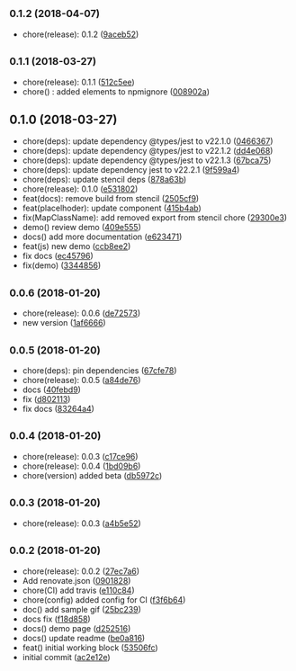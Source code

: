 <a name="0.1.2"></a>
## <small>0.1.2 (2018-04-07)</small>

* chore(release): 0.1.2 ([9aceb52](https://github.com/o-rango/o-content-placeholder/commit/9aceb52))



<a name="0.1.1"></a>
## <small>0.1.1 (2018-03-27)</small>

* chore(release): 0.1.1 ([512c5ee](https://github.com/o-rango/o-content-placeholder/commit/512c5ee))
* chore() : added elements to npmignore ([008902a](https://github.com/o-rango/o-content-placeholder/commit/008902a))



<a name="0.1.0"></a>
## 0.1.0 (2018-03-27)

* chore(deps): update dependency @types/jest to v22.1.0 ([0466367](https://github.com/o-rango/o-content-placeholder/commit/0466367))
* chore(deps): update dependency @types/jest to v22.1.2 ([dd4e068](https://github.com/o-rango/o-content-placeholder/commit/dd4e068))
* chore(deps): update dependency @types/jest to v22.1.3 ([67bca75](https://github.com/o-rango/o-content-placeholder/commit/67bca75))
* chore(deps): update dependency jest to v22.2.1 ([9f599a4](https://github.com/o-rango/o-content-placeholder/commit/9f599a4))
* chore(deps): update stencil deps ([878a63b](https://github.com/o-rango/o-content-placeholder/commit/878a63b))
* chore(release): 0.1.0 ([e531802](https://github.com/o-rango/o-content-placeholder/commit/e531802))
* feat(docs): remove build from stencil ([2505cf9](https://github.com/o-rango/o-content-placeholder/commit/2505cf9))
* feat(placelhoder): update component ([415b4ab](https://github.com/o-rango/o-content-placeholder/commit/415b4ab))
* fix(MapClassName): add removed export from stencil chore ([29300e3](https://github.com/o-rango/o-content-placeholder/commit/29300e3))
* demo() review demo ([409e555](https://github.com/o-rango/o-content-placeholder/commit/409e555))
* docs() add more documentation ([e623471](https://github.com/o-rango/o-content-placeholder/commit/e623471))
* feat(js) new demo ([ccb8ee2](https://github.com/o-rango/o-content-placeholder/commit/ccb8ee2))
* fix docs ([ec45796](https://github.com/o-rango/o-content-placeholder/commit/ec45796))
* fix(demo) ([3344856](https://github.com/o-rango/o-content-placeholder/commit/3344856))



<a name="0.0.6"></a>
## <small>0.0.6 (2018-01-20)</small>

* chore(release): 0.0.6 ([de72573](https://github.com/o-rango/o-content-placeholder/commit/de72573))
* new version ([1af6666](https://github.com/o-rango/o-content-placeholder/commit/1af6666))



<a name="0.0.5"></a>
## <small>0.0.5 (2018-01-20)</small>

* chore(deps): pin dependencies ([67cfe78](https://github.com/o-rango/o-content-placeholder/commit/67cfe78))
* chore(release): 0.0.5 ([a84de76](https://github.com/o-rango/o-content-placeholder/commit/a84de76))
* docs ([40febd9](https://github.com/o-rango/o-content-placeholder/commit/40febd9))
* fix ([d802113](https://github.com/o-rango/o-content-placeholder/commit/d802113))
* fix docs ([83264a4](https://github.com/o-rango/o-content-placeholder/commit/83264a4))



<a name="0.0.4"></a>
## <small>0.0.4 (2018-01-20)</small>

* chore(release): 0.0.3 ([c17ce96](https://github.com/o-rango/o-content-placeholder/commit/c17ce96))
* chore(release): 0.0.4 ([1bd09b6](https://github.com/o-rango/o-content-placeholder/commit/1bd09b6))
* chore(version) added beta ([db5972c](https://github.com/o-rango/o-content-placeholder/commit/db5972c))



<a name="0.0.3"></a>
## <small>0.0.3 (2018-01-20)</small>

* chore(release): 0.0.3 ([a4b5e52](https://github.com/o-rango/o-content-placeholder/commit/a4b5e52))



<a name="0.0.2"></a>
## <small>0.0.2 (2018-01-20)</small>

* chore(release): 0.0.2 ([27ec7a6](https://github.com/o-rango/o-content-placeholder/commit/27ec7a6))
* Add renovate.json ([0901828](https://github.com/o-rango/o-content-placeholder/commit/0901828))
* chore(CI) add travis ([e110c84](https://github.com/o-rango/o-content-placeholder/commit/e110c84))
* chore(config) added config for CI ([f3f6b64](https://github.com/o-rango/o-content-placeholder/commit/f3f6b64))
* doc() add sample gif ([25bc239](https://github.com/o-rango/o-content-placeholder/commit/25bc239))
* docs fix ([f18d858](https://github.com/o-rango/o-content-placeholder/commit/f18d858))
* docs() demo page ([d252516](https://github.com/o-rango/o-content-placeholder/commit/d252516))
* docs() update readme ([be0a816](https://github.com/o-rango/o-content-placeholder/commit/be0a816))
* feat() initial working block ([53506fc](https://github.com/o-rango/o-content-placeholder/commit/53506fc))
* initial commit ([ac2e12e](https://github.com/o-rango/o-content-placeholder/commit/ac2e12e))



